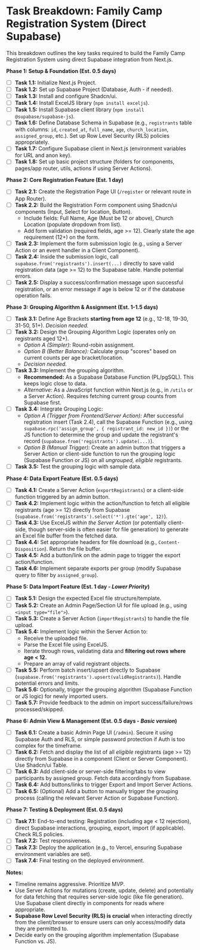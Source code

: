# Task Breakdown: Family Camp Registration System (Direct Supabase)

This breakdown outlines the key tasks required to build the Family Camp Registration System using direct Supabase integration from Next.js.

**Phase 1: Setup & Foundation (Est. 0.5 days)**

* [ ] **Task 1.1:** Initialize Next.js Project.
* [ ] **Task 1.2:** Set up Supabase Project (Database, Auth - if needed).
* [ ] **Task 1.3:** Install and configure Shadcn/ui.
* [ ] **Task 1.4:** Install ExcelJS library (`npm install exceljs`).
* [ ] **Task 1.5:** Install Supabase client library (`npm install @supabase/supabase-js`).
* [ ] **Task 1.6:** Define Database Schema in Supabase (e.g., `registrants` table with columns: `id`, `created_at`, `full_name`, `age`, `church_location`, `assigned_group`, etc.). Set up Row Level Security (RLS) policies appropriately.
* [ ] **Task 1.7:** Configure Supabase client in Next.js (environment variables for URL and anon key).
* [ ] **Task 1.8:** Set up basic project structure (folders for components, pages/app router, utils, actions if using Server Actions).

**Phase 2: Core Registration Feature (Est. 1 day)**

* [ ] **Task 2.1:** Create the Registration Page UI (`/register` or relevant route in App Router).
* [ ] **Task 2.2:** Build the Registration Form component using Shadcn/ui components (Input, Select for location, Button).
    * Include fields: Full Name, Age (Must be 12 or above), Church Location (populate dropdown from list).
    * Add form validation (required fields, age >= 12). Clearly state the age requirement (12+) on the form.
* [ ] **Task 2.3:** Implement the form submission logic (e.g., using a Server Action or an event handler in a Client Component).
* [ ] **Task 2.4:** Inside the submission logic, call `supabase.from('registrants').insert(...)` directly to save valid registration data (age >= 12) to the Supabase table. Handle potential errors.
* [ ] **Task 2.5:** Display a success/confirmation message upon successful registration, or an error message if age is below 12 or if the database operation fails.

**Phase 3: Grouping Algorithm & Assignment (Est. 1-1.5 days)**

* [ ] **Task 3.1:** Define Age Brackets **starting from age 12** (e.g., 12-18, 19-30, 31-50, 51+). *Decision needed.*
* [ ] **Task 3.2:** Design the Grouping Algorithm Logic (operates only on registrants aged 12+).
    * *Option A (Simpler):* Round-robin assignment.
    * *Option B (Better Balance):* Calculate group "scores" based on current counts per age bracket/location.
    * *Decision needed.*
* [ ] **Task 3.3:** Implement the grouping algorithm.
    * **Recommended:** As a Supabase Database Function (PL/pgSQL). This keeps logic close to data.
    * *Alternative:* As a JavaScript function within Next.js (e.g., in `/utils` or a Server Action). Requires fetching current group counts from Supabase first.
* [ ] **Task 3.4:** Integrate Grouping Logic:
    * *Option A (Trigger from Frontend/Server Action):* After successful registration insert (Task 2.4), call the Supabase Function (e.g., using `supabase.rpc('assign_group', { registrant_id: new_id })`) or the JS function to determine the group and update the registrant's record (`supabase.from('registrants').update(...)`).
    * *Option B (Manual Trigger):* Create an admin button that triggers a Server Action or client-side function to run the grouping logic (Supabase Function or JS) on all *ungrouped, eligible* registrants.
* [ ] **Task 3.5:** Test the grouping logic with sample data.

**Phase 4: Data Export Feature (Est. 0.5 days)**

* [ ] **Task 4.1:** Create a Server Action (`exportRegistrants`) or a client-side function triggered by an admin button.
* [ ] **Task 4.2:** Implement logic within the action/function to fetch all eligible registrants (age >= 12) directly from Supabase (`supabase.from('registrants').select('*').gte('age', 12)`).
* [ ] **Task 4.3:** Use ExcelJS *within the Server Action* (or potentially client-side, though server-side is often easier for file generation) to generate an Excel file buffer from the fetched data.
* [ ] **Task 4.4:** Set appropriate headers for file download (e.g., `Content-Disposition`). Return the file buffer.
* [ ] **Task 4.5:** Add a button/link on the admin page to trigger the export action/function.
* [ ] **Task 4.6:** Implement separate exports per group (modify Supabase query to filter by `assigned_group`).

**Phase 5: Data Import Feature (Est. 1 day - *Lower Priority*)**

* [ ] **Task 5.1:** Design the expected Excel file structure/template.
* [ ] **Task 5.2:** Create an Admin Page/Section UI for file upload (e.g., using `<input type="file">`).
* [ ] **Task 5.3:** Create a Server Action (`importRegistrants`) to handle the file upload.
* [ ] **Task 5.4:** Implement logic within the Server Action to:
    * Receive the uploaded file.
    * Parse the Excel file using ExcelJS.
    * Iterate through rows, validating data and **filtering out rows where age < 12.**
    * Prepare an array of valid registrant objects.
* [ ] **Task 5.5:** Perform batch insert/upsert directly to Supabase (`supabase.from('registrants').upsert(validRegistrants)`). Handle potential errors and limits.
* [ ] **Task 5.6:** Optionally, trigger the grouping algorithm (Supabase Function or JS logic) for newly imported users.
* [ ] **Task 5.7:** Provide feedback to the admin on import success/failure/rows processed/skipped.

**Phase 6: Admin View & Management (Est. 0.5 days - *Basic version*)**

* [ ] **Task 6.1:** Create a basic Admin Page UI (`/admin`). Secure it using Supabase Auth and RLS, or simple password protection if Auth is too complex for the timeframe.
* [ ] **Task 6.2:** Fetch and display the list of all *eligible* registrants (age >= 12) directly from Supabase in a component (Client or Server Component). Use Shadcn/ui Table.
* [ ] **Task 6.3:** Add client-side or server-side filtering/tabs to view participants by assigned group. Fetch data accordingly from Supabase.
* [ ] **Task 6.4:** Add buttons/links to trigger Export and Import Server Actions.
* [ ] **Task 6.5:** (Optional) Add a button to manually trigger the grouping process (calling the relevant Server Action or Supabase Function).

**Phase 7: Testing & Deployment (Est. 0.5 days)**

* [ ] **Task 7.1:** End-to-end testing: Registration (including age < 12 rejection), direct Supabase interactions, grouping, export, import (if applicable). Check RLS policies.
* [ ] **Task 7.2:** Test responsiveness.
* [ ] **Task 7.3:** Deploy the application (e.g., to Vercel, ensuring Supabase environment variables are set).
* [ ] **Task 7.4:** Final testing on the deployed environment.

**Notes:**

* Timeline remains aggressive. Prioritize MVP.
* Use Server Actions for mutations (create, update, delete) and potentially for data fetching that requires server-side logic (like file generation). Use Supabase client directly in components for reads where appropriate.
* **Supabase Row Level Security (RLS) is crucial** when interacting directly from the client/browser to ensure users can only access/modify data they are permitted to.
* Decide early on the grouping algorithm implementation (Supabase Function vs. JS).
